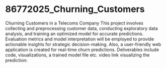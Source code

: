 # 86772025_Churning_Customers
Churning Customers in a Telecoms Company
This project involves collecting and preprocessing customer data, conducting exploratory data analysis, and training an optimized model for accurate predictions. Evaluation metrics and model interpretation will be employed to provide actionable insights for strategic decision-making. Also, a user-friendly web application is created for real-time churn predictions. Deliverables include code, visualizations, a trained model file etc.
video link visualizing the prediction: 
